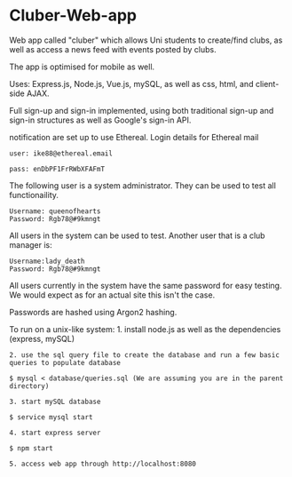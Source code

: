 # Cluber-Web-app

Web app called "cluber" which allows Uni students to create/find clubs, as well as access a news feed with events posted by clubs.

The app is optimised for mobile as well.

Uses: Express.js, Node.js, Vue.js, mySQL, as well as css, html, and client-side AJAX.

Full sign-up and sign-in implemented, using both traditional sign-up and sign-in structures as well as Google's sign-in API.

notification are set up to use Ethereal.
Login details for Ethereal mail

    user: ike88@ethereal.email

    pass: enDbPF1FrRWbXFAFmT

The following user is a system administrator. They can be used to test all functionaility.

    Username: queenofhearts
    Password: Rgb78@#9kmngt

All users in the system can be used to test. Another user that is a club manager is:

    Username:lady_death
    Password: Rgb78@#9kmngt

All users currently in the system have the same password for easy testing. We would expect as for an actual site this isn't the case.

Passwords are hashed using Argon2 hashing.

To run on a unix-like system:
    1. install node.js as well as the dependencies (express, mySQL)

    2. use the sql query file to create the database and run a few basic queries to populate database

    $ mysql < database/queries.sql (We are assuming you are in the parent directory)

    3. start mySQL database

    $ service mysql start

    4. start express server

    $ npm start

    5. access web app through http://localhost:8080


